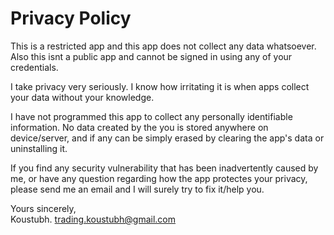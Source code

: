 # Privacy Policy

This is a restricted app and this app does not collect any data whatsoever. Also this isnt a public app and cannot be signed in using any of your credentials.

I take privacy very seriously. I know how irritating it is when apps collect your data without your knowledge.

I have not programmed this app to collect any personally identifiable information. No data created by the you is stored anywhere on device/server, and if any can be simply erased by clearing the app's data or uninstalling it.

If you find any security vulnerability that has been inadvertently caused by me, or have any question regarding how the app protectes your privacy, please send me an email and I will surely try to fix it/help you.

Yours sincerely,  
Koustubh. 
trading.koustubh@gmail.com

